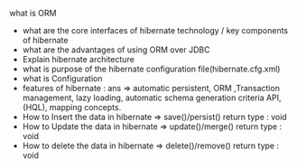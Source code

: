 what is ORM
- what are the core interfaces of hibernate technology / key components of hibernate 
- what are the advantages of using ORM over JDBC
- Explain hibernate architecture
- what is purpose of the hibernate configuration file(hibernate.cfg.xml)
- what is Configuration
- features of hibernate :
ans => automatic persistent, ORM ,Transaction management, lazy loading, automatic schema generation criteria API,(HQL), mapping concepts.
- How to Insert the data in hibernate => save()/persist()     return type : void
- How to Update the data in hibernate => update()/merge()     return type : void 
- How to delete the data in hibernate => delete()/remove()    return type : void
